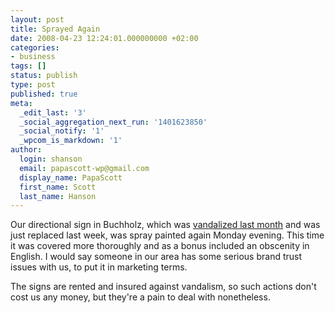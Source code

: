 ```yaml
---
layout: post
title: Sprayed Again
date: 2008-04-23 12:24:01.000000000 +02:00
categories:
- business
tags: []
status: publish
type: post
published: true
meta:
  _edit_last: '3'
  _social_aggregation_next_run: '1401623850'
  _social_notify: '1'
  _wpcom_is_markdown: '1'
author:
  login: shanson
  email: papascott-wp@gmail.com
  display_name: PapaScott
  first_name: Scott
  last_name: Hanson
---
```

<p>Our directional sign in Buchholz, which was <a href="http://www.papascott.de/archives/2008/03/10/vandalism/">vandalized last month</a> and was just replaced last week, was spray painted again Monday evening. This time it was covered more thoroughly and as a bonus included an obscenity in English. I would say someone in our area has some serious brand trust issues with us, to put it in marketing terms.</p>
<p>The signs are rented and insured against vandalism, so such actions don't cost us any money, but they're a pain to deal with nonetheless.</p>
